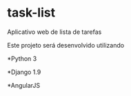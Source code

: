 # task-list
Aplicativo web de lista de tarefas

Este projeto será desenvolvido utilizando

 *Python 3

 *Django 1.9

 *AngularJS
